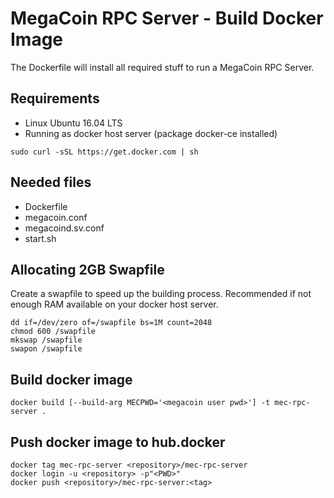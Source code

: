 # MegaCoin RPC Server - Build Docker Image

The Dockerfile will install all required stuff to run a MegaCoin RPC Server.

## Requirements
- Linux Ubuntu 16.04 LTS
- Running as docker host server (package docker-ce installed)
```
sudo curl -sSL https://get.docker.com | sh
```

## Needed files
- Dockerfile
- megacoin.conf
- megacoind.sv.conf
- start.sh

## Allocating 2GB Swapfile
Create a swapfile to speed up the building process. Recommended if not enough RAM available on your docker host server.
```
dd if=/dev/zero of=/swapfile bs=1M count=2048
chmod 600 /swapfile
mkswap /swapfile
swapon /swapfile
```

## Build docker image
```
docker build [--build-arg MECPWD='<megacoin user pwd>'] -t mec-rpc-server .
```

## Push docker image to hub.docker
```
docker tag mec-rpc-server <repository>/mec-rpc-server
docker login -u <repository> -p"<PWD>"
docker push <repository>/mec-rpc-server:<tag>
```

